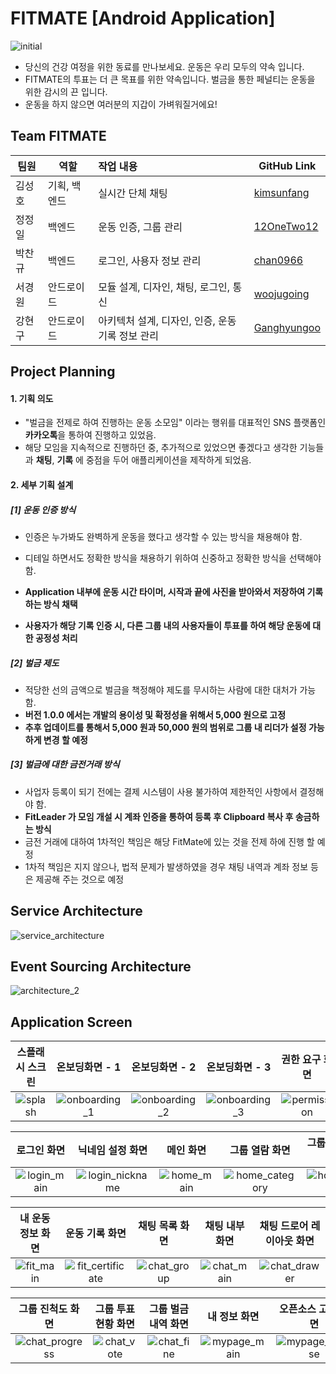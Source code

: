 # FITMATE [Android Application]
![initial](https://firebasestorage.googleapis.com/v0/b/fitmate-e2b03.appspot.com/o/fitmate_images%2Ffitmate_mainphoto.png?alt=media&token=fd41b4b0-303c-4047-8c43-8ce09acf75ee)
- 당신의 건강 여정을 위한 동료를 만나보세요. 운동은 우리 모두의 약속 입니다.
- FITMATE의 투표는 더 큰 목표를 위한 약속입니다. 벌금을 통한 페널티는 운동을 위한 감시의 끈 입니다.
- 운동을 하지 않으면 여러분의 지갑이 가벼워질거에요!



## Team FITMATE
| 팀원   | 역할         | 작업 내용                                       | GitHub Link                                   |
| ------ | ------------ | :---------------------------------------------- | --------------------------------------------- |
| 김성호 | 기획, 백엔드 | 실시간 단체 채팅                                | [kimsunfang](https://github.com/kimsunfang)   |
| 정정일 | 백엔드       | 운동 인증, 그룹 관리                            | [12OneTwo12](https://github.com/12OneTwo12)   |
| 박찬규 | 백엔드       | 로그인, 사용자 정보 관리                        | [chan0966](https://github.com/chan0966)       |
| 서경원 | 안드로이드   | 모듈 설계, 디자인, 채팅, 로그인, 통신           | [woojugoing](https://github.com/woojugoing)   |
| 강현구 | 안드로이드   | 아키텍처 설계, 디자인, 인증, 운동기록 정보 관리 | [Ganghyungoo](https://github.com/Ganghyungoo) |



## Project Planning

#### 1. 기획 의도

- "벌금을 전제로 하여 진행하는 운동 소모임" 이라는 행위를 대표적인 SNS 플랫폼인 **카카오톡**을 통하여 진행하고 있었음.
- 해당 모임을 지속적으로 진행하던 중, 추가적으로 있었으면 좋겠다고 생각한 기능들과 **채팅**, **기록** 에 중점을 두어 애플리케이션을 제작하게 되었음.



#### 2. 세부 기획 설계

##### [1] 운동 인증 방식

- 인증은 누가봐도 완벽하게 운동을 했다고 생각할 수 있는 방식을 채용해야 함.

- 디테일 하면서도 정확한 방식을 채용하기 위하여 신중하고 정확한 방식을 선택해야 함.
- **Application 내부에 운동 시간 타이머, 시작과 끝에 사진을 받아와서 저장하여 기록하는 방식 채택**
- **사용자가 해당 기록 인증 시, 다른 그룹 내의 사용자들이 투표를 하여 해당 운동에 대한 공정성 처리**

##### [2] 벌금 제도

- 적당한 선의 금액으로 벌금을 책정해야 제도를 무시하는 사람에 대한 대처가 가능함.
- **버전 1.0.0 에서는 개발의 용이성 및 확정성을 위해서 5,000 원으로 고정**
- **추후 업데이트를 통해서 5,000 원과 50,000 원의 범위로 그룹 내 리더가 설정 가능하게 변경 할 예정**

##### [3] 벌금에 대한 금전거래 방식

- 사업자 등록이 되기 전에는 결제 시스템이 사용 불가하여 제한적인 사항에서 결정해야 함.
- **FitLeader 가 모임 개설 시 계좌 인증을 통하여 등록 후 Clipboard 복사 후 송금하는 방식**
- 금전 거래에 대하여 1차적인 책임은 해당 FitMate에 있는 것을 전제 하에 진행 할 예정
- 1차적 책임은 지지 않으나, 법적 문제가 발생하였을 경우 채팅 내역과 계좌 정보 등은 제공해 주는 것으로 예정



## Service Architecture

![service_architecture](https://firebasestorage.googleapis.com/v0/b/fitmate-e2b03.appspot.com/o/fitmate_images%2Farchitecture_2.png?alt=media&token=1deda73c-d54a-4d2c-a18f-076bbb049a92)



## Event Sourcing Architecture

![architecture_2](https://firebasestorage.googleapis.com/v0/b/fitmate-e2b03.appspot.com/o/fitmate_images%2Farchitecture_1.png?alt=media&token=79dc6259-7126-42c6-abae-eb491328bf99)

## Application Screen

|                       스플래시 스크린                        |                        온보딩화면 - 1                        |                        온보딩화면 - 2                        |                        온보딩화면 - 3                        |                        권한 요구 화면                        |
| :----------------------------------------------------------: | :----------------------------------------------------------: | :----------------------------------------------------------: | :----------------------------------------------------------: | :----------------------------------------------------------: |
| ![splash](https://firebasestorage.googleapis.com/v0/b/fitmate-e2b03.appspot.com/o/fitmate_images%2Fsplash.png?alt=media&token=18d5ed5d-0fce-4d2f-810c-7c9e7654eddd) | ![onboarding_1](https://firebasestorage.googleapis.com/v0/b/fitmate-e2b03.appspot.com/o/fitmate_images%2Fonboard_1.png?alt=media&token=617f0fd9-61d2-43ff-a689-76eba8a5b836) | ![onboarding_2](https://firebasestorage.googleapis.com/v0/b/fitmate-e2b03.appspot.com/o/fitmate_images%2Fonboard_2.png?alt=media&token=890e2fbc-9b66-476d-84a0-d0cd17d7f0a4) | ![onboarding_3](https://firebasestorage.googleapis.com/v0/b/fitmate-e2b03.appspot.com/o/fitmate_images%2Fonboard_3.png?alt=media&token=89106848-baf7-4e1a-8440-510af561b68c) | ![permission](https://firebasestorage.googleapis.com/v0/b/fitmate-e2b03.appspot.com/o/fitmate_images%2Fpermission.png?alt=media&token=06430974-ed9c-4ae5-bcb1-80b184a5ad4d) |

|                         로그인 화면                          |                       닉네임 설정 화면                       |                          메인 화면                           |                        그룹 열람 화면                        |                      그룹 상세정보 화면                      |
| :----------------------------------------------------------: | :----------------------------------------------------------: | :----------------------------------------------------------: | :----------------------------------------------------------: | :----------------------------------------------------------: |
| ![login_main](https://firebasestorage.googleapis.com/v0/b/fitmate-e2b03.appspot.com/o/fitmate_images%2Flogin_main.png?alt=media&token=1834a867-6ec4-4d6d-9cb1-11f3585d52f7) | ![login_nickname](https://firebasestorage.googleapis.com/v0/b/fitmate-e2b03.appspot.com/o/fitmate_images%2Flogin_nickname.png?alt=media&token=a536cd3d-a4aa-4bba-9263-ec8cf49e6b70) | ![home_main](https://firebasestorage.googleapis.com/v0/b/fitmate-e2b03.appspot.com/o/fitmate_images%2Fhome_main.png?alt=media&token=fa6bba79-ad51-4f12-a870-3e27a0ec1bb8) | ![home_category](https://firebasestorage.googleapis.com/v0/b/fitmate-e2b03.appspot.com/o/fitmate_images%2Fhome_category.png?alt=media&token=be304be0-f000-4e5b-9dc1-e399c7ae3784) | ![home_group](https://firebasestorage.googleapis.com/v0/b/fitmate-e2b03.appspot.com/o/fitmate_images%2Fhome_group.png?alt=media&token=adfae553-1775-4585-8402-c4b62e2834cd) |

|                      내 운동 정보 화면                       |                        운동 기록 화면                        |                        채팅 목록 화면                        |                        채팅 내부 화면                        |                  채팅 드로어 레이아웃 화면                   |
| :----------------------------------------------------------: | :----------------------------------------------------------: | :----------------------------------------------------------: | :----------------------------------------------------------: | :----------------------------------------------------------: |
| ![fit_main](https://firebasestorage.googleapis.com/v0/b/fitmate-e2b03.appspot.com/o/fitmate_images%2Ffit_main.png?alt=media&token=52fcd78f-eb4b-4642-9773-e84abcbb8fc6) | ![fit_certificate](https://firebasestorage.googleapis.com/v0/b/fitmate-e2b03.appspot.com/o/fitmate_images%2Ffit_certificate.png?alt=media&token=93975774-8302-4f27-b5f2-8fe64203aebd) | ![chat_group](https://firebasestorage.googleapis.com/v0/b/fitmate-e2b03.appspot.com/o/fitmate_images%2Fchat_group.png?alt=media&token=d8f32b8f-a951-4294-b495-99490ff753d1) | ![chat_main](https://firebasestorage.googleapis.com/v0/b/fitmate-e2b03.appspot.com/o/fitmate_images%2Fchat_main.png?alt=media&token=9d7ebe4a-b827-41f7-b57d-5680ddf6c3ab) | ![chat_drawer](https://firebasestorage.googleapis.com/v0/b/fitmate-e2b03.appspot.com/o/fitmate_images%2Fchat_drawer.png?alt=media&token=4b2ed25e-f3ef-49d3-9282-fbb95c7f7a4d) |

|                       그룹 진척도 화면                       |                     그룹 투표 현황 화면                      |                     그룹 벌금 내역 화면                      |                         내 정보 화면                         |                      오픈소스 고지 화면                      |
| :----------------------------------------------------------: | :----------------------------------------------------------: | :----------------------------------------------------------: | :----------------------------------------------------------: | :----------------------------------------------------------: |
| ![chat_progress](https://firebasestorage.googleapis.com/v0/b/fitmate-e2b03.appspot.com/o/fitmate_images%2Fchat_progress.png?alt=media&token=a2a25c35-d41a-4ba6-a825-869a9c63ff9f) | ![chat_vote](https://firebasestorage.googleapis.com/v0/b/fitmate-e2b03.appspot.com/o/fitmate_images%2Fchat_vote.png?alt=media&token=302ae983-62a3-4db7-b1be-67e0f45748cf) | ![chat_fine](https://firebasestorage.googleapis.com/v0/b/fitmate-e2b03.appspot.com/o/fitmate_images%2Fchat_fine.png?alt=media&token=da5ecf3e-d7bc-4843-a3bc-de0a0528e843) | ![mypage_main](https://firebasestorage.googleapis.com/v0/b/fitmate-e2b03.appspot.com/o/fitmate_images%2Fmypage_main.png?alt=media&token=62397221-cc06-466b-9eae-1bbe21e08b01) | ![mypage_license](https://firebasestorage.googleapis.com/v0/b/fitmate-e2b03.appspot.com/o/fitmate_images%2Fmypage_license.png?alt=media&token=c229444c-fdfc-4ae9-9ce6-e2d48c13b6c6) |
